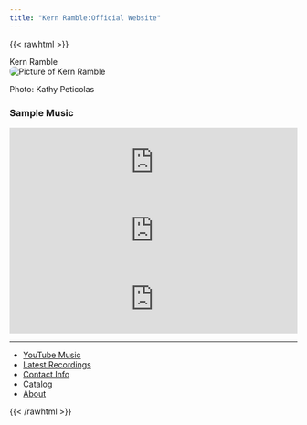 ```yaml
---
title: "Kern Ramble:Official Website"
---
```

<script type="application/ld+json">
{
  "@context": "http://schema.org",
  "@type": "MusicGroup",
  "url": "http://www.kernramble.com"
}
</script>

{{< rawhtml >}}
<div class="flex flex-col md:flex-row">

<div class="flex-none md:flex2 w-50" itemscope itemtype="http://schema.org/MusicGroup">
  <div itemprop="name" class="hidden">Kern Ramble</div>
  <img src="/images/kern_picture2.jpg" alt="Picture of Kern Ramble" 
   style="border-radius: 8px; max-width:85%; height: auto;">
  <p class="credit">Photo: Kathy Peticolas</p>
</div>

<div class="flex-none md:flex-1 w-50">
<h3>Sample Music</h3>

<iframe style="border: 0; width: 100%; height: 120px;" src="https://bandcamp.com/EmbeddedPlayer/album=2534736214/size=large/bgcol=ffffff/linkcol=0687f5/tracklist=false/artwork=small/track=2145242595/transparent=true/" seamless><a href="https://kernramble.bandcamp.com/album/pitch-a-morality-play">Pitch: A Morality Play by Kern Ramble</a></iframe>
<br/>

<iframe style="border: 0; width: 100%; height: 120px;" src="https://bandcamp.com/EmbeddedPlayer/album=3051089774/size=large/bgcol=ffffff/linkcol=0687f5/tracklist=false/artwork=small/track=2777555041/transparent=true/" seamless><a href="https://kernramble.bandcamp.com/album/crossing-the-fogline-into-2022">Crossing the Fogline (into 2022) by Kern Ramble</a></iframe>

<br/>

<iframe style="border: 0; width: 100%; height: 120px;" src="https://bandcamp.com/EmbeddedPlayer/album=876171703/size=large/bgcol=ffffff/linkcol=0687f5/tracklist=false/artwork=small/track=4181671343/transparent=true/" seamless><a href="https://kernramble.bandcamp.com/album/trifle-box">Trifle Box by Kern Ramble</a></iframe>

<br/>

</div>
</div>

</div>
<hr/>
<div class="flex">
  <ul class="list-group">       
      <li id="youtube" class="list-group-item">
        <a class="hover:bg-slate-200" href="/youtube/" alt="YouTube">YouTube Music</a>
      </li>
      <li id="latest" class="list-group-item">
        <a class="hover:bg-slate-200" href="/latest" alt="Latest">Latest Recordings</a>
      </li>
      <li id="contact" class="list-group-item">
        <a class="hover:bg-slate-200" href="/contact" alt="Contact">Contact Info</a>
      </li>
      <li id="catalog" class="list-group-item">
        <a class="hover:bg-slate-200" href="/catalog/" alt="Catalog">Catalog</a>
      </li>
      <li id="about" class="list-group-item">
        <a class="hover:bg-slate-200" href="/about/" alt="About">About</a>
      </li>
  </ul>
</div>

{{< /rawhtml >}}


